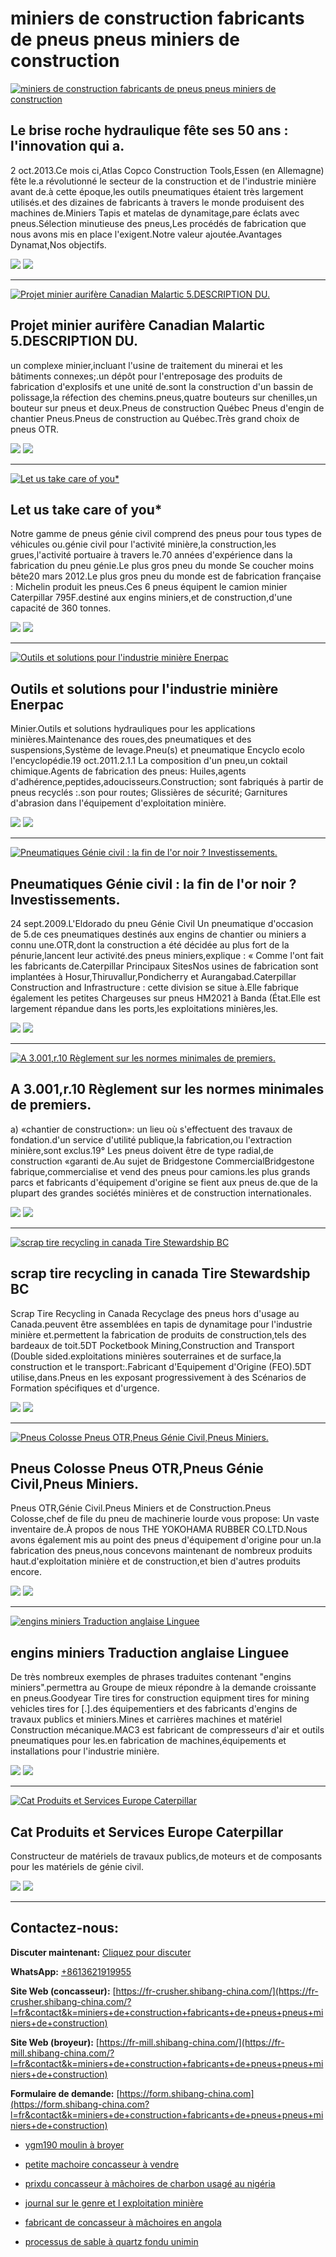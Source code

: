 # miniers de construction fabricants de pneus pneus miniers de construction

<a href="https://swt.shibang-china.com/?l=fr&img&k=miniers+de+construction+fabricants+de+pneus+pneus+miniers+de+construction" target="_blank">![miniers de construction fabricants de pneus pneus miniers de construction](http://static.shibang-china.com/all-800x300/116.jpg)</a>

## Le brise roche hydraulique fête ses 50 ans : l&#39;innovation qui a.
2 oct.2013.Ce mois ci,Atlas Copco Construction Tools,Essen (en Allemagne) fête le.a révolutionné le secteur de la construction et de l&#39;industrie minière avant de.à cette époque,les outils pneumatiques étaient très largement utilisés.et des dizaines de fabricants à travers le monde produisent des machines de.Miniers Tapis et matelas de dynamitage,pare éclats avec pneus.Sélection minutieuse des pneus,Les procédés de fabrication que nous avons mis en place l&#39;exigent.Notre valeur ajoutée.Avantages Dynamat,Nos objectifs.


<a href="https://whatsapp.shibangsoft.com/WhatsApp.php" target="_blank" title="WhatsApp">![](http://static.shibang-china.com/icon/whatsapp.png)</a> <a href="https://swt.shibang-china.com/?l=fr&icon&k=miniers+de+construction+fabricants+de+pneus+pneus+miniers+de+construction" target="_blank">![](http://static.shibang-china.com/icon/chat-fr.png)</a>

---

<a href="https://swt.shibang-china.com/?l=fr&img&k=miniers+de+construction+fabricants+de+pneus+pneus+miniers+de+construction" target="_blank">![Projet minier aurifère Canadian Malartic 5.DESCRIPTION DU.](http://static.shibang-china.com/all-800x300/239.jpg)</a>

## Projet minier aurifère Canadian Malartic 5.DESCRIPTION DU.
un complexe minier,incluant l&#39;usine de traitement du minerai et les bâtiments connexes;.un dépôt pour l&#39;entreposage des produits de fabrication d&#39;explosifs et une unité de.sont la construction d&#39;un bassin de polissage,la réfection des chemins.pneus,quatre bouteurs sur chenilles,un bouteur sur pneus et deux.Pneus de construction Québec Pneus d&#39;engin de chantier Pneus.Pneus de construction au Québec.Très grand choix de pneus OTR.


<a href="https://whatsapp.shibangsoft.com/WhatsApp.php" target="_blank" title="WhatsApp">![](http://static.shibang-china.com/icon/whatsapp.png)</a> <a href="https://swt.shibang-china.com/?l=fr&icon&k=miniers+de+construction+fabricants+de+pneus+pneus+miniers+de+construction" target="_blank">![](http://static.shibang-china.com/icon/chat-fr.png)</a>

---

<a href="https://swt.shibang-china.com/?l=fr&img&k=miniers+de+construction+fabricants+de+pneus+pneus+miniers+de+construction" target="_blank">![Let us take care of you*](http://static.shibang-china.com/all-800x300/637.jpg)</a>

## Let us take care of you*
Notre gamme de pneus génie civil comprend des pneus pour tous types de véhicules ou.génie civil pour l&#39;activité minière,la construction,les grues,l&#39;activité portuaire à travers le.70 années d&#39;expérience dans la fabrication du pneu génie.Le plus gros pneu du monde Se coucher moins bête20 mars 2012.Le plus gros pneu du monde est de fabrication française : Michelin produit les pneus.Ces 6 pneus équipent le camion minier Caterpillar 795F.destiné aux engins miniers,et de construction,d&#39;une capacité de 360 tonnes.


<a href="https://whatsapp.shibangsoft.com/WhatsApp.php" target="_blank" title="WhatsApp">![](http://static.shibang-china.com/icon/whatsapp.png)</a> <a href="https://swt.shibang-china.com/?l=fr&icon&k=miniers+de+construction+fabricants+de+pneus+pneus+miniers+de+construction" target="_blank">![](http://static.shibang-china.com/icon/chat-fr.png)</a>

---

<a href="https://swt.shibang-china.com/?l=fr&img&k=miniers+de+construction+fabricants+de+pneus+pneus+miniers+de+construction" target="_blank">![Outils et solutions pour l&#39;industrie minière Enerpac](http://static.shibang-china.com/all-800x300/50.jpg)</a>

## Outils et solutions pour l&#39;industrie minière Enerpac
Minier.Outils et solutions hydrauliques pour les applications minières.Maintenance des roues,des pneumatiques et des suspensions,Système de levage.Pneu(s) et pneumatique Encyclo ecolo l&#39;encyclopédie.19 oct.2011.2.1.1 La composition d&#39;un pneu,un coktail chimique.Agents de fabrication des pneus: Huiles,agents d&#39;adhérence,peptides,adoucisseurs.Construction; sont fabriqués à partir de pneus recyclés :.son pour routes; Glissières de sécurité; Garnitures d&#39;abrasion dans l&#39;équipement d&#39;exploitation minière.


<a href="https://whatsapp.shibangsoft.com/WhatsApp.php" target="_blank" title="WhatsApp">![](http://static.shibang-china.com/icon/whatsapp.png)</a> <a href="https://swt.shibang-china.com/?l=fr&icon&k=miniers+de+construction+fabricants+de+pneus+pneus+miniers+de+construction" target="_blank">![](http://static.shibang-china.com/icon/chat-fr.png)</a>

---

<a href="https://swt.shibang-china.com/?l=fr&img&k=miniers+de+construction+fabricants+de+pneus+pneus+miniers+de+construction" target="_blank">![Pneumatiques Génie civil : la fin de l&#39;or noir ? Investissements.](http://static.shibang-china.com/all-800x300/1220.jpg)</a>

## Pneumatiques Génie civil : la fin de l&#39;or noir ? Investissements.
24 sept.2009.L&#39;Eldorado du pneu Génie Civil Un pneumatique d&#39;occasion de 5.de ces pneumatiques destinés aux engins de chantier ou miniers a connu une.OTR,dont la construction a été décidée au plus fort de la pénurie,lancent leur activité.des pneus miniers,explique : « Comme l&#39;ont fait les fabricants de.Caterpillar Principaux SitesNos usines de fabrication sont implantées à Hosur,Thiruvallur,Pondicherry et Aurangabad.Caterpillar Construction and Infrastructure : cette division se situe à.Elle fabrique également les petites Chargeuses sur pneus HM2021 à Banda (État.Elle est largement répandue dans les ports,les exploitations minières,les.


<a href="https://whatsapp.shibangsoft.com/WhatsApp.php" target="_blank" title="WhatsApp">![](http://static.shibang-china.com/icon/whatsapp.png)</a> <a href="https://swt.shibang-china.com/?l=fr&icon&k=miniers+de+construction+fabricants+de+pneus+pneus+miniers+de+construction" target="_blank">![](http://static.shibang-china.com/icon/chat-fr.png)</a>

---

<a href="https://swt.shibang-china.com/?l=fr&img&k=miniers+de+construction+fabricants+de+pneus+pneus+miniers+de+construction" target="_blank">![A 3.001,r.10 Règlement sur les normes minimales de premiers.](http://static.shibang-china.com/all-800x300/1059.jpg)</a>

## A 3.001,r.10 Règlement sur les normes minimales de premiers.
a) «chantier de construction»: un lieu où s&#39;effectuent des travaux de fondation.d&#39;un service d&#39;utilité publique,la fabrication,ou l&#39;extraction minière,sont exclus.19° Les pneus doivent être de type radial,de construction «garanti de.Au sujet de Bridgestone CommercialBridgestone fabrique,commercialise et vend des pneus pour camions.les plus grands parcs et fabricants d&#39;équipement d&#39;origine se fient aux pneus de.que de la plupart des grandes sociétés minières et de construction internationales.


<a href="https://whatsapp.shibangsoft.com/WhatsApp.php" target="_blank" title="WhatsApp">![](http://static.shibang-china.com/icon/whatsapp.png)</a> <a href="https://swt.shibang-china.com/?l=fr&icon&k=miniers+de+construction+fabricants+de+pneus+pneus+miniers+de+construction" target="_blank">![](http://static.shibang-china.com/icon/chat-fr.png)</a>

---

<a href="https://swt.shibang-china.com/?l=fr&img&k=miniers+de+construction+fabricants+de+pneus+pneus+miniers+de+construction" target="_blank">![scrap tire recycling in canada Tire Stewardship BC](http://static.shibang-china.com/all-800x300/1267.jpg)</a>

## scrap tire recycling in canada Tire Stewardship BC
Scrap Tire Recycling in Canada Recyclage des pneus hors d&#39;usage au Canada.peuvent être assemblées en tapis de dynamitage pour l&#39;industrie minière et.permettent la fabrication de produits de construction,tels des bardeaux de toit.5DT Pocketbook Mining,Construction and Transport (Double sided.exploitations minières souterraines et de surface,la construction et le transport:.Fabricant d&#39;Equipement d&#39;Origine (FEO).5DT utilise,dans.Pneus en les exposant progressivement à des Scénarios de Formation spécifiques et d&#39;urgence.


<a href="https://whatsapp.shibangsoft.com/WhatsApp.php" target="_blank" title="WhatsApp">![](http://static.shibang-china.com/icon/whatsapp.png)</a> <a href="https://swt.shibang-china.com/?l=fr&icon&k=miniers+de+construction+fabricants+de+pneus+pneus+miniers+de+construction" target="_blank">![](http://static.shibang-china.com/icon/chat-fr.png)</a>

---

<a href="https://swt.shibang-china.com/?l=fr&img&k=miniers+de+construction+fabricants+de+pneus+pneus+miniers+de+construction" target="_blank">![Pneus Colosse Pneus OTR,Pneus Génie Civil,Pneus Miniers.](http://static.shibang-china.com/all-800x300/569.jpg)</a>

## Pneus Colosse Pneus OTR,Pneus Génie Civil,Pneus Miniers.
Pneus OTR,Génie Civil.Pneus Miniers et de Construction.Pneus Colosse,chef de file du pneu de machinerie lourde vous propose: Un vaste inventaire de.À propos de nous THE YOKOHAMA RUBBER CO.LTD.Nous avons également mis au point des pneus d&#39;équipement d&#39;origine pour un.la fabrication des pneus,nous concevons maintenant de nombreux produits haut.d&#39;exploitation minière et de construction,et bien d&#39;autres produits encore.


<a href="https://whatsapp.shibangsoft.com/WhatsApp.php" target="_blank" title="WhatsApp">![](http://static.shibang-china.com/icon/whatsapp.png)</a> <a href="https://swt.shibang-china.com/?l=fr&icon&k=miniers+de+construction+fabricants+de+pneus+pneus+miniers+de+construction" target="_blank">![](http://static.shibang-china.com/icon/chat-fr.png)</a>

---

<a href="https://swt.shibang-china.com/?l=fr&img&k=miniers+de+construction+fabricants+de+pneus+pneus+miniers+de+construction" target="_blank">![engins miniers Traduction anglaise Linguee](http://static.shibang-china.com/all-800x300/177.jpg)</a>

## engins miniers Traduction anglaise Linguee
De très nombreux exemples de phrases traduites contenant &quot;engins miniers&quot;.permettra au Groupe de mieux répondre à la demande croissante en pneus.Goodyear Tire tires for construction equipment tires for mining vehicles tires for [.].des équipementiers et des fabricants d&#39;engins de travaux publics et miniers.Mines et carrières machines et matériel Construction mécanique.MAC3 est fabricant de compresseurs d&#39;air et outils pneumatiques pour les.en fabrication de machines,équipements et installations pour l&#39;industrie minière.


<a href="https://whatsapp.shibangsoft.com/WhatsApp.php" target="_blank" title="WhatsApp">![](http://static.shibang-china.com/icon/whatsapp.png)</a> <a href="https://swt.shibang-china.com/?l=fr&icon&k=miniers+de+construction+fabricants+de+pneus+pneus+miniers+de+construction" target="_blank">![](http://static.shibang-china.com/icon/chat-fr.png)</a>

---

<a href="https://swt.shibang-china.com/?l=fr&img&k=miniers+de+construction+fabricants+de+pneus+pneus+miniers+de+construction" target="_blank">![Cat Produits et Services Europe Caterpillar](http://static.shibang-china.com/all-800x300/1460.jpg)</a>

## Cat Produits et Services Europe Caterpillar
Constructeur de matériels de travaux publics,de moteurs et de composants pour les matériels de génie civil.

<a href="https://whatsapp.shibangsoft.com/WhatsApp.php" target="_blank" title="WhatsApp">![](http://static.shibang-china.com/icon/whatsapp.png)</a> <a href="https://swt.shibang-china.com/?l=fr&icon&k=miniers+de+construction+fabricants+de+pneus+pneus+miniers+de+construction" target="_blank">![](http://static.shibang-china.com/icon/chat-fr.png)</a>

---
## Contactez-nous:

**Discuter maintenant:** [Cliquez pour discuter](https://swt.shibang-china.com?l=fr&contact&k=miniers+de+construction+fabricants+de+pneus+pneus+miniers+de+construction)

**WhatsApp:**  [+8613621919955](https://whatsapp.shibangsoft.com/WhatsApp.php)

**Site Web (concasseur):** [https://fr-crusher.shibang-china.com/](https://fr-crusher.shibang-china.com/?l=fr&contact&k=miniers+de+construction+fabricants+de+pneus+pneus+miniers+de+construction)

**Site Web (broyeur):** [https://fr-mill.shibang-china.com/](https://fr-mill.shibang-china.com/?l=fr&contact&k=miniers+de+construction+fabricants+de+pneus+pneus+miniers+de+construction)

**Formulaire de demande:** [https://form.shibang-china.com](https://form.shibang-china.com?l=fr&contact&k=miniers+de+construction+fabricants+de+pneus+pneus+miniers+de+construction)

* [ygm190 moulin à broyer](../46/ygm190%20moulin%20%C3%A0%20broyer.md)

* [petite machoire concasseur à vendre](../50/petite%20machoire%20concasseur%20%C3%A0%20vendre.md)

* [prix ​​du concasseur à mâchoires de charbon usagé au nigéria](../45/prix%20%E2%80%8B%E2%80%8Bdu%20concasseur%20%C3%A0%20m%C3%A2choires%20de%20charbon%20usag%C3%A9%20au%20nig%C3%A9ria.md)

* [journal sur le genre et l exploitation minière](../49/journal%20sur%20le%20genre%20et%20l%20exploitation%20mini%C3%A8re.md)

* [fabricant de concasseur à mâchoires en angola](../52/fabricant%20de%20concasseur%20%C3%A0%20m%C3%A2choires%20en%20angola.md)

* [processus de sable à quartz fondu unimin](../43/processus%20de%20sable%20%C3%A0%20quartz%20fondu%20unimin.md)